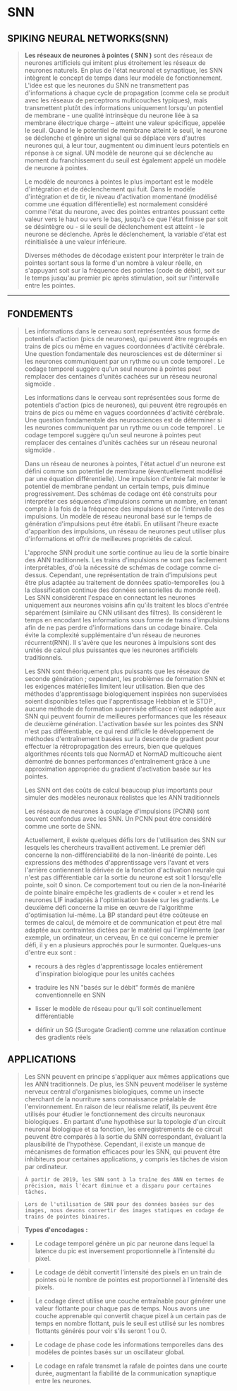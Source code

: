 
# SNN

## **SPIKING NEURAL NETWORKS(SNN)**

> **Les réseaux de neurones à pointes ( SNN )** sont des réseaux de neurones artificiels qui imitent plus étroitement les réseaux de neurones naturels. En plus de l'état neuronal et synaptique, les SNN intègrent le concept de temps dans leur modèle de fonctionnement. L'idée est que les neurones du SNN ne transmettent pas d'informations à chaque cycle de propagation (comme cela se produit avec les réseaux de perceptrons multicouches typiques), mais transmettent plutôt des informations uniquement lorsqu'un potentiel de membrane -
>   une qualité intrinsèque du neurone liée à sa membrane électrique
> charge – atteint une valeur spécifique, appelée le seuil. Quand le
> le potentiel de membrane atteint le seuil, le neurone se déclenche et
> génère un signal qui se déplace vers d'autres neurones qui, à leur tour,
> augmentent ou diminuent leurs potentiels en réponse à ce signal. UN modèle de neurone qui se déclenche au moment du franchissement du seuil est également appelé un modèle de neurone à pointes.
>
> Le modèle de neurones à pointes le plus important est le modèle d'intégration et de déclenchement qui fuit. Dans le modèle d'intégration et de tir, le niveau d'activation momentané (modélisé comme une équation différentielle)
>   est normalement considéré comme l'état du neurone, avec des pointes entrantes
> poussant cette valeur vers le haut ou vers le bas, jusqu'à ce que l'état finisse par soit
> se désintègre ou - si le seuil de déclenchement est atteint - le neurone se déclenche.
> Après le déclenchement, la variable d'état est réinitialisée à une valeur inférieure.
>
> Diverses méthodes de décodage existent pour interpréter le train de pointes  sortant sous la forme d'un nombre à valeur réelle, en s'appuyant soit sur la fréquence des pointes (code de débit), soit sur le temps jusqu'au premier pic après stimulation, soit sur l'intervalle entre les pointes.

---

## **FONDEMENTS**

> Les informations dans le cerveau sont représentées sous forme de potentiels d'action (pics de neurones), qui peuvent être regroupés en trains de pics ou même en vagues coordonnées d'activité cérébrale. Une question fondamentale des neurosciences est de déterminer si les neurones communiquent par un rythme ou un code temporel .  Le codage temporel suggère qu'un seul neurone à pointes peut remplacer des centaines d'unités cachées sur un réseau neuronal sigmoïde .
>
> Les informations dans le cerveau sont représentées sous forme de potentiels d'action (pics de neurones), qui peuvent être regroupés en trains de pics ou même en vagues coordonnées d'activité cérébrale. Une question fondamentale des neurosciences est de déterminer si les neurones communiquent par un rythme ou un code temporel .  Le codage temporel suggère qu'un seul neurone à pointes peut remplacer des centaines d'unités cachées sur un réseau neuronal sigmoïde .
>
> Dans un réseau de neurones à pointes, l'état actuel d'un neurone est défini comme son potentiel de membrane (éventuellement modélisé par une équation différentielle). Une impulsion d'entrée fait monter le potentiel de membrane pendant un certain temps, puis diminue progressivement. Des schémas de codage ont été construits pour interpréter ces séquences d'impulsions comme un nombre, en tenant compte à la fois de la fréquence des impulsions et de l'intervalle des impulsions. Un modèle de réseau neuronal basé sur le temps de génération d'impulsions peut être établi. En utilisant l'heure exacte d'apparition des impulsions, un réseau de neurones peut utiliser plus d'informations et offrir de meilleures propriétés de calcul.
>
> L'approche SNN produit une sortie continue au lieu de la sortie binaire des ANN traditionnels. Les trains d'impulsions ne sont pas facilement interprétables, d'où la nécessité de schémas de codage comme ci-dessus. Cependant, une représentation de train d'impulsions peut être plus adaptée au traitement de données spatio-temporelles (ou à la classification continue des données sensorielles du monde réel).  Les SNN considèrent l'espace en connectant les neurones uniquement aux neurones voisins afin qu'ils traitent les blocs d'entrée séparément (similaire au CNN utilisant des filtres). Ils considèrent le temps en encodant les informations sous forme de trains d'impulsions afin de ne pas perdre d'informations dans un codage binaire. Cela évite la complexité supplémentaire d'un réseau de neurones récurrent(RNN). Il s'avère que les neurones à impulsions sont des unités de calcul plus puissantes que les neurones artificiels traditionnels.
>
> Les SNN sont théoriquement plus puissants que les réseaux de seconde génération ; cependant, les problèmes de formation SNN et les exigences matérielles limitent leur utilisation. Bien que des méthodes d'apprentissage biologiquement inspirées non supervisées soient disponibles telles que l&#39;apprentissage Hebbian et le STDP , aucune méthode de formation supervisée efficace n'est adaptée aux SNN qui peuvent fournir de meilleures performances que les réseaux de deuxième génération.  L'activation basée sur les pointes des SNN n'est pas différentiable, ce qui rend difficile le développement de méthodes d'entraînement basées sur la descente de gradient pour effectuer la rétropropagation des erreurs, bien que quelques algorithmes récents tels que NormAD  et NormAD multicouche aient démontré de bonnes performances d'entraînement grâce à une approximation appropriée du gradient d'activation basée sur les pointes.
>
> Les SNN ont des coûts de calcul beaucoup plus importants pour simuler des modèles neuronaux réalistes que les ANN traditionnels
>
> Les réseaux de neurones à couplage d&#39;impulsions (PCNN) sont souvent confondus avec les SNN. Un PCNN peut être considéré comme une sorte de SNN.
>
> Actuellement, il existe quelques défis lors de l'utilisation des SNN sur lesquels les chercheurs travaillent activement. Le premier défi concerne la non-différenciabilité de la non-linéarité de pointe. Les expressions des méthodes d'apprentissage vers l'avant et vers l'arrière contiennent la dérivée de la fonction d'activation neurale qui n'est pas différentiable car la sortie du neurone est soit 1 lorsqu'elle pointe, soit 0 sinon. Ce comportement tout ou rien de la non-linéarité de pointe binaire empêche les gradients de « couler » et rend les neurones LIF inadaptés à l'optimisation basée sur les gradients. Le deuxième défi concerne la mise en œuvre de l'algorithme d'optimisation lui-même. La BP standard peut être coûteuse en termes de calcul, de mémoire et de communication et peut être mal adaptée aux contraintes dictées par le matériel qui l'implémente (par exemple, un ordinateur, un cerveau, En ce qui concerne le premier défi, il y en a plusieurs approchés pour le surmonter. Quelques-uns d'entre eux sont :
>
> * recours à des règles d'apprentissage locales entièrement d'inspiration biologique pour les unités cachées
> * traduire les NN "basés sur le débit" formés de manière conventionnelle en SNN
>
> * lisser le modèle de réseau pour qu'il soit continuellement différentiable
> * définir un SG (Surogate Gradient) comme une relaxation continue des gradients réels

## **APPLICATIONS**

> Les SNN peuvent en principe s'appliquer aux mêmes applications que les ANN traditionnels. De plus, les SNN peuvent modéliser le système nerveux central d'organismes biologiques, comme un insecte cherchant de la nourriture sans connaissance préalable de l'environnement.  En raison de leur réalisme relatif, ils peuvent être utilisés pour étudier le fonctionnement des circuits neuronaux biologiques . En partant d'une hypothèse sur la topologie d'un circuit neuronal biologique et sa fonction, les enregistrements de ce circuit peuvent être comparés à la sortie du SNN correspondant, évaluant la plausibilité de l'hypothèse. Cependant, il existe un manque de mécanismes de formation efficaces pour les SNN, qui peuvent être inhibiteurs pour certaines applications, y compris les tâches de vision par ordinateur.

>     À partir de 2019, les SNN sont à la traîne des ANN en termes de précision, mais l'écart diminue et a disparu pour certaines tâches.

>
>     Lors de l'utilisation de SNN pour des données basées sur des images, nous devons convertir des images statiques en codage de trains de pointes binaires. 

> **Types d'encodages :**

* >   Le codage temporel génère un pic par neurone dans lequel la latence du pic est inversement proportionnelle à l'intensité du pixel.

* > Le codage de débit convertit l'intensité des pixels en un train de pointes où le nombre de pointes est proportionnel à l'intensité des pixels.
* > Le codage direct utilise une couche entraînable pour générer une valeur flottante pour chaque pas de temps. Nous avons une couche apprenable qui convertit chaque pixel à un certain pas de temps en nombre flottant, puis le seuil est utilisé sur les nombres flottants générés pour voir s'ils seront 1 ou 0.
* > Le codage de phase code les informations temporelles dans des modèles de pointes basés sur un oscillateur global.
* > Le codage en rafale transmet la rafale de pointes dans une courte durée, augmentant la fiabilité de la communication synaptique entre les neurones.
  >
